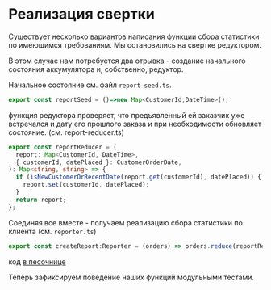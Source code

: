 # Реализация свертки

Существует несколько вариантов написания функции сбора статистики по имеющимся требованиям. Мы остановились на свертке редуктором.

В этом случае нам потребуется два отрывка - создание начального состояния аккумулятора и, собственно, редуктор.

Начальное состояние см. файл `report-seed.ts`.

```ts
export const reportSeed = ()=>new Map<CustomerId,DateTime>();
```

функция редуктора проверяет, что предъявленный ей заказчик уже встречался и дату его прошлого заказа и при необходимости обновляет состояние. (cм. report-reducer.ts)

```ts
export const reportReducer = (
  report: Map<CustomerId, DateTime>,
  { customerId, datePlaced }: CustomerOrderDate,
): Map<string, string> => {
  if (isNewCustomerOrRecentDate(report.get(customerId), datePlaced)) {
    report.set(customerId, datePlaced);
  }
  return report;
};
```

Соединяя все вместе - получаем реализацию сбора статистики по клиента (см. `reporter.ts`)

```ts
export const createReport:Reporter = (orders) => orders.reduce(reportReducer, reportSeed());
```

код [в песочнице](https://codesandbox.io/s/step-3-demo-03-08-module-03-safty-to-function-interface-msh4n)

Теперь зафиксируем поведение наших функций модульными тестами.

#
#
